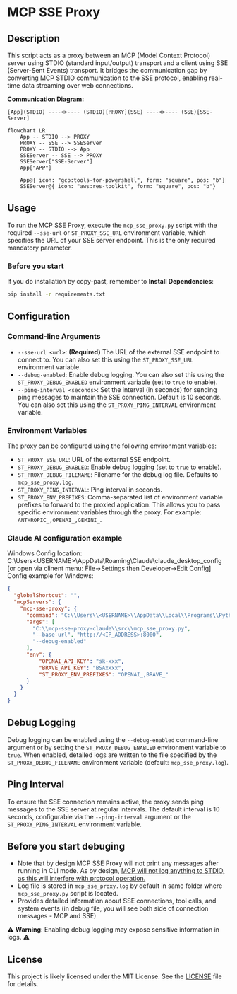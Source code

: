 # MCP SSE Proxy

## Description

This script acts as a proxy between an MCP (Model Context Protocol) server using STDIO (standard input/output) transport and a client using SSE (Server-Sent Events) transport. It bridges the communication gap by converting MCP STDIO communication to the SSE protocol, enabling real-time data streaming over web connections.

**Communication Diagram:**

```
[App](STDIO) ----<>---- (STDIO)[PROXY](SSE) ----<>---- (SSE)[SSE-Server]
```


```mermaid
flowchart LR
    App -- STDIO --> PROXY
    PROXY -- SSE --> SSEServer
    PROXY -- STDIO --> App
    SSEServer -- SSE --> PROXY
    SSEServer["SSE-Server"]
    App["APP"] 

    App@{ icon: "gcp:tools-for-powershell", form: "square", pos: "b"}
    SSEServer@{ icon: "aws:res-toolkit", form: "square", pos: "b"}
```

## Usage

To run the MCP SSE Proxy, execute the `mcp_sse_proxy.py` script with the required `--sse-url` or `ST_PROXY_SSE_URL` environment variable, which specifies the URL of your SSE server endpoint. This is the only required mandatory parameter.

### Before you start
If you do installation by copy-past, remember to **Install Dependencies**:
```bash
pip install -r requirements.txt
```

## Configuration

### Command-line Arguments

*   `--sse-url <url>`:  **(Required)**  The URL of the external SSE endpoint to connect to. You can also set this using the `ST_PROXY_SSE_URL` environment variable.
*   `--debug-enabled`:  Enable debug logging.  You can also set this using the `ST_PROXY_DEBUG_ENABLED` environment variable (set to `true` to enable).
*   `--ping-interval <seconds>`:  Set the interval (in seconds) for sending ping messages to maintain the SSE connection. Default is 10 seconds.  You can also set this using the `ST_PROXY_PING_INTERVAL` environment variable.

### Environment Variables

The proxy can be configured using the following environment variables:

*   `ST_PROXY_SSE_URL`: URL of the external SSE endpoint.
*   `ST_PROXY_DEBUG_ENABLED`: Enable debug logging (set to `true` to enable).
*   `ST_PROXY_DEBUG_FILENAME`:  Filename for the debug log file. Defaults to `mcp_sse_proxy.log`.
*   `ST_PROXY_PING_INTERVAL`: Ping interval in seconds.
*   `ST_PROXY_ENV_PREFIXES`:  Comma-separated list of environment variable prefixes to forward to the proxied application. This allows you to pass specific environment variables through the proxy. For example: `ANTHROPIC_,OPENAI_,GEMINI_`.


### Claude AI configuration example
Windows Config location: C:\Users\<USERNAME>\AppData\Roaming\Claude\claude_desktop_config
[or open via clinent menu: File->Settings then Developer->Edit Config]
Config example for Windows:


```json
{
  "globalShortcut": "",
  "mcpServers": {
    "mcp-sse-proxy": {
      "command": "C:\\Users\\<USERNAME>\\AppData\\Local\\Programs\\Python\\Python312\\python.exe",
      "args": [
        "C:\\mcp-sse-proxy-claude\\src\\mcp_sse_proxy.py",
		"--base-url", "http://<IP_ADDRESS>:8000",
		"--debug-enabled"
      ],
	  "env": {
		  "OPENAI_API_KEY": "sk-xxx",
		  "BRAVE_API_KEY": "BSAxxxx",
		  "ST_PROXY_ENV_PREFIXES": "OPENAI_,BRAVE_"
	  }
    }
  }
}
```

## Debug Logging

Debug logging can be enabled using the `--debug-enabled` command-line argument or by setting the `ST_PROXY_DEBUG_ENABLED` environment variable to `true`. When enabled, detailed logs are written to the file specified by the `ST_PROXY_DEBUG_FILENAME` environment variable (default: `mcp_sse_proxy.log`).

## Ping Interval

To ensure the SSE connection remains active, the proxy sends ping messages to the SSE server at regular intervals. The default interval is 10 seconds, configurable via the `--ping-interval` argument or the `ST_PROXY_PING_INTERVAL` environment variable.

## Before you start debuging
- Note that by design MCP SSE Proxy will not print any messages after running in CLI mode. As by design, [MCP will not log anything to STDIO, as this will interfere with protocol operation.](https://modelcontextprotocol.io/docs/tools/debugging#implementing-logging)
- Log file is stored in `mcp_sse_proxy.log` by default in same folder where `mcp_sse_proxy.py` script is located.
- Provides detailed information about SSE connections, tool calls, and system events (in debug file, you will see both side of connection messages - MCP and SSE)


⚠️ **Warning**: Enabling debug logging may expose sensitive information in logs. ⚠️


## License

This project is likely licensed under the MIT License. See the [LICENSE](LICENSE) file for details.